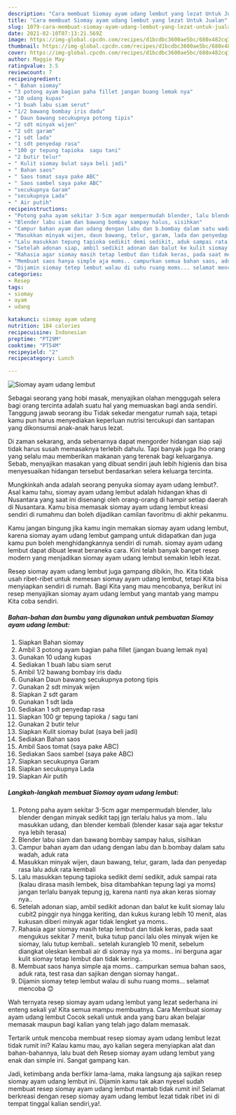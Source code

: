 ```yaml
---
description: "Cara membuat Siomay ayam udang lembut yang lezat Untuk Jualan"
title: "Cara membuat Siomay ayam udang lembut yang lezat Untuk Jualan"
slug: 1079-cara-membuat-siomay-ayam-udang-lembut-yang-lezat-untuk-jualan
date: 2021-02-10T07:13:21.569Z
image: https://img-global.cpcdn.com/recipes/d1bcdbc3600ae5bc/680x482cq70/siomay-ayam-udang-lembut-foto-resep-utama.jpg
thumbnail: https://img-global.cpcdn.com/recipes/d1bcdbc3600ae5bc/680x482cq70/siomay-ayam-udang-lembut-foto-resep-utama.jpg
cover: https://img-global.cpcdn.com/recipes/d1bcdbc3600ae5bc/680x482cq70/siomay-ayam-udang-lembut-foto-resep-utama.jpg
author: Maggie May
ratingvalue: 3.5
reviewcount: 7
recipeingredient:
- " Bahan siomay"
- "3 potong ayam bagian paha fillet jangan buang lemak nya"
- "10 udang kupas"
- "1 buah labu siam serut"
- "1/2 bawang bombay iris dadu"
- " Daun bawang secukupnya potong tipis"
- "2 sdt minyak wijen"
- "2 sdt garam"
- "1 sdt lada"
- "1 sdt penyedap rasa"
- "100 gr tepung tapioka  sagu tani"
- "2 butir telur"
- " Kulit siomay bulat saya beli jadi"
- " Bahan saos"
- " Saos tomat saya pake ABC"
- " Saos sambel saya pake ABC"
- "secukupnya Garam"
- "secukupnya Lada"
- " Air putih"
recipeinstructions:
- "Potong paha ayam sekitar 3-5cm agar mempermudah blender, lalu blender dengan minyak sedikit tapj jgn terlalu halus ya mom.. lalu masukkan udang, dan blender kembali (blender kasar saja agar tekstur nya lebih terasa)"
- "Blender labu siam dan bawang bombay sampay halus, sisihkan"
- "Campur bahan ayam dan udang dengan labu dan b.bombay dalam satu wadah, aduk rata"
- "Masukkan minyak wijen, daun bawang, telur, garam, lada dan penyedap rasa lalu aduk rata kembali"
- "Lalu masukkan tepung tapioka sedikit demi sedikit, aduk sampai rata (kalau dirasa masih lembek, bisa ditambahkan tepung lagi ya moms) jangan terlalu banyak tepung jg, karena nanti nya akan keras siomay nya.."
- "Setelah adonan siap, ambil sedikit adonan dan balut ke kulit siomay lalu cubit2 pinggir nya hingga keriting, dan kukus kurang lebih 10 menit, alas kukusan diberi minyak agar tidak lengket ya moms.."
- "Rahasia agar siomay masih tetap lembut dan tidak keras, pada saat mengukus sekitar 7 menit, buka tutup panci lalu oles minyak wijen ke siomay, lalu tutup kembali.. setelah kurangleb 10 menit, sebelum diangkat oleskan kembali air di siomay nya ya moms.. ini berguna agar kulit siomay tetap lembut dan tidak kering.."
- "Membuat saos hanya simple aja moms.. campurkan semua bahan saos, aduk rata, test rasa dan sajikan dengan siomay hangat.."
- "Dijamin siomay tetep lembut walau di suhu ruang moms... selamat mencoba 😊"
categories:
- Resep
tags:
- siomay
- ayam
- udang

katakunci: siomay ayam udang 
nutrition: 184 calories
recipecuisine: Indonesian
preptime: "PT29M"
cooktime: "PT54M"
recipeyield: "2"
recipecategory: Lunch

---
```



![Siomay ayam udang lembut](https://img-global.cpcdn.com/recipes/d1bcdbc3600ae5bc/680x482cq70/siomay-ayam-udang-lembut-foto-resep-utama.jpg)

Sebagai seorang yang hobi masak, menyajikan olahan menggugah selera bagi orang tercinta adalah suatu hal yang memuaskan bagi anda sendiri. Tanggung jawab seorang ibu Tidak sekedar mengatur rumah saja, tetapi kamu pun harus menyediakan keperluan nutrisi tercukupi dan santapan yang dikonsumsi anak-anak harus lezat.

Di zaman  sekarang, anda sebenarnya dapat mengorder hidangan siap saji tidak harus susah memasaknya terlebih dahulu. Tapi banyak juga lho orang yang selalu mau memberikan makanan yang terenak bagi keluarganya. Sebab, menyajikan masakan yang dibuat sendiri jauh lebih higienis dan bisa menyesuaikan hidangan tersebut berdasarkan selera keluarga tercinta. 



Mungkinkah anda adalah seorang penyuka siomay ayam udang lembut?. Asal kamu tahu, siomay ayam udang lembut adalah hidangan khas di Nusantara yang saat ini disenangi oleh orang-orang di hampir setiap daerah di Nusantara. Kamu bisa memasak siomay ayam udang lembut kreasi sendiri di rumahmu dan boleh dijadikan camilan favoritmu di akhir pekanmu.

Kamu jangan bingung jika kamu ingin memakan siomay ayam udang lembut, karena siomay ayam udang lembut gampang untuk didapatkan dan juga kamu pun boleh menghidangkannya sendiri di rumah. siomay ayam udang lembut dapat dibuat lewat beraneka cara. Kini telah banyak banget resep modern yang menjadikan siomay ayam udang lembut semakin lebih lezat.

Resep siomay ayam udang lembut juga gampang dibikin, lho. Kita tidak usah ribet-ribet untuk memesan siomay ayam udang lembut, tetapi Kita bisa menyiapkan sendiri di rumah. Bagi Kita yang mau mencobanya, berikut ini resep menyajikan siomay ayam udang lembut yang mantab yang mampu Kita coba sendiri.

<!--inarticleads1-->

##### Bahan-bahan dan bumbu yang digunakan untuk pembuatan Siomay ayam udang lembut:

1. Siapkan  Bahan siomay
1. Ambil 3 potong ayam bagian paha fillet (jangan buang lemak nya)
1. Gunakan 10 udang kupas
1. Sediakan 1 buah labu siam serut
1. Ambil 1/2 bawang bombay iris dadu
1. Gunakan  Daun bawang secukupnya potong tipis
1. Gunakan 2 sdt minyak wijen
1. Siapkan 2 sdt garam
1. Gunakan 1 sdt lada
1. Sediakan 1 sdt penyedap rasa
1. Siapkan 100 gr tepung tapioka / sagu tani
1. Gunakan 2 butir telur
1. Siapkan  Kulit siomay bulat (saya beli jadi)
1. Sediakan  Bahan saos
1. Ambil  Saos tomat (saya pake ABC)
1. Sediakan  Saos sambel (saya pake ABC)
1. Siapkan secukupnya Garam
1. Siapkan secukupnya Lada
1. Siapkan  Air putih




<!--inarticleads2-->

##### Langkah-langkah membuat Siomay ayam udang lembut:

1. Potong paha ayam sekitar 3-5cm agar mempermudah blender, lalu blender dengan minyak sedikit tapj jgn terlalu halus ya mom.. lalu masukkan udang, dan blender kembali (blender kasar saja agar tekstur nya lebih terasa)
1. Blender labu siam dan bawang bombay sampay halus, sisihkan
1. Campur bahan ayam dan udang dengan labu dan b.bombay dalam satu wadah, aduk rata
1. Masukkan minyak wijen, daun bawang, telur, garam, lada dan penyedap rasa lalu aduk rata kembali
1. Lalu masukkan tepung tapioka sedikit demi sedikit, aduk sampai rata (kalau dirasa masih lembek, bisa ditambahkan tepung lagi ya moms) jangan terlalu banyak tepung jg, karena nanti nya akan keras siomay nya..
1. Setelah adonan siap, ambil sedikit adonan dan balut ke kulit siomay lalu cubit2 pinggir nya hingga keriting, dan kukus kurang lebih 10 menit, alas kukusan diberi minyak agar tidak lengket ya moms..
1. Rahasia agar siomay masih tetap lembut dan tidak keras, pada saat mengukus sekitar 7 menit, buka tutup panci lalu oles minyak wijen ke siomay, lalu tutup kembali.. setelah kurangleb 10 menit, sebelum diangkat oleskan kembali air di siomay nya ya moms.. ini berguna agar kulit siomay tetap lembut dan tidak kering..
1. Membuat saos hanya simple aja moms.. campurkan semua bahan saos, aduk rata, test rasa dan sajikan dengan siomay hangat..
1. Dijamin siomay tetep lembut walau di suhu ruang moms... selamat mencoba 😊




Wah ternyata resep siomay ayam udang lembut yang lezat sederhana ini enteng sekali ya! Kita semua mampu membuatnya. Cara Membuat siomay ayam udang lembut Cocok sekali untuk anda yang baru akan belajar memasak maupun bagi kalian yang telah jago dalam memasak.

Tertarik untuk mencoba membuat resep siomay ayam udang lembut lezat tidak rumit ini? Kalau kamu mau, ayo kalian segera menyiapkan alat dan bahan-bahannya, lalu buat deh Resep siomay ayam udang lembut yang enak dan simple ini. Sangat gampang kan. 

Jadi, ketimbang anda berfikir lama-lama, maka langsung aja sajikan resep siomay ayam udang lembut ini. Dijamin kamu tak akan nyesel sudah membuat resep siomay ayam udang lembut mantab tidak rumit ini! Selamat berkreasi dengan resep siomay ayam udang lembut lezat tidak ribet ini di tempat tinggal kalian sendiri,ya!.

